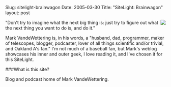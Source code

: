 Slug: sitelight-brainwagon
Date: 2005-03-30
Title: "SiteLight: Brainwagon"
layout: post

<a href="http://redmonk.net/category/sitelight/"><img class="at-xid-6a010534988cd3970b0120a5b360ef970c" src="http://steveivy.typepad.com/.a/6a010534988cd3970b0120a5b360ef970c-pi" style="float: right; padding-left: 7px; border:none;" /></a>

&quot;Don&#39;t try to imagine what the next big thing is: just try to figure out what the next thing you want to do is, and do it.&quot;

Mark VandeWettering is, in his words, a &quot;husband, dad, programmer, maker of telescopes, blogger, podcaster, lover of all things scientific and/or trivial, and Oakland A&#39;s fan.&quot; I&#39;m not much of a baseball fan, but Mark&#39;s weblog showcases his inner and outer geek, I love reading it, and I&#39;ve chosen it for this SiteLight.

###What is this site?

Blog and podcast home of Mark VandeWettering.
